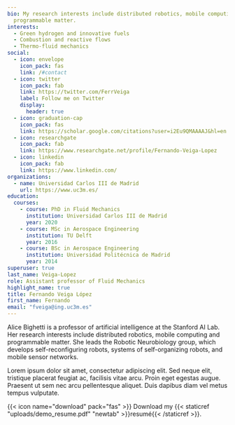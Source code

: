 ```yaml
---
bio: My research interests include distributed robotics, mobile computing and
  programmable matter.
interests:
  - Green hydrogen and innovative fuels
  - Combustion and reactive flows
  - Thermo-fluid mechanics
social:
  - icon: envelope
    icon_pack: fas
    link: /#contact
  - icon: twitter
    icon_pack: fab
    link: https://twitter.com/FerrVeiga
    label: Follow me on Twitter
    display:
      header: true
  - icon: graduation-cap
    icon_pack: fas
    link: https://scholar.google.com/citations?user=i2Eu9QMAAAAJ&hl=en
  - icon: researchgate
    icon_pack: fab
    link: https://www.researchgate.net/profile/Fernando-Veiga-Lopez
  - icon: linkedin
    icon_pack: fab
    link: https://www.linkedin.com/
organizations:
  - name: Universidad Carlos III de Madrid
    url: https://www.uc3m.es/
education:
  courses:
    - course: PhD in Fluid Mechanics
      institution: Universidad Carlos III de Madrid
      year: 2020
    - course: MSc in Aerospace Engineering
      institution: TU Delft
      year: 2016
    - course: BSc in Aerospace Engineering
      institution: Universidad Politécnica de Madrid
      year: 2014
superuser: true
last_name: Veiga-Lopez
role: Assistant professor of Fluid Mechanics
highlight_name: true
title: Fernando Veiga López
first_name: Fernando
email: "fveiga@ing.uc3m.es"
---
```


Alice Bighetti is a professor of artificial intelligence at the Stanford AI Lab. Her research interests include distributed robotics, mobile computing and programmable matter. She leads the Robotic Neurobiology group, which develops self-reconfiguring robots, systems of self-organizing robots, and mobile sensor networks.

Lorem ipsum dolor sit amet, consectetur adipiscing elit. Sed neque elit, tristique placerat feugiat ac, facilisis vitae arcu. Proin eget egestas augue. Praesent ut sem nec arcu pellentesque aliquet. Duis dapibus diam vel metus tempus vulputate.

{{< icon name="download" pack="fas" >}} Download my {{< staticref "uploads/demo_resume.pdf" "newtab" >}}resumé{{< /staticref >}}.
